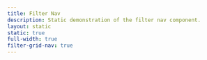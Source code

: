 ```yaml
---
title: Filter Nav
description: Static demonstration of the filter nav component.
layout: static
static: true
full-width: true
filter-grid-nav: true
---
```

